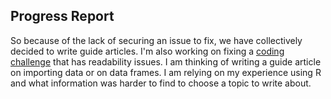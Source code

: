## Progress Report

So because of the lack of securing an issue to fix, we have collectively decided to write guide articles. I'm also working 
on fixing a [coding challenge](https://github.com/freeCodeCamp/freeCodeCamp/blob/master/curriculum/challenges/english/04-data-visualization/data-visualization-projects/visualize-data-with-a-bar-chart.english.md) 
that has readability issues. I am thinking of writing a guide article on importing data or on data frames. I am relying on my
experience using R and what information was harder to find to choose a topic to write about. 
